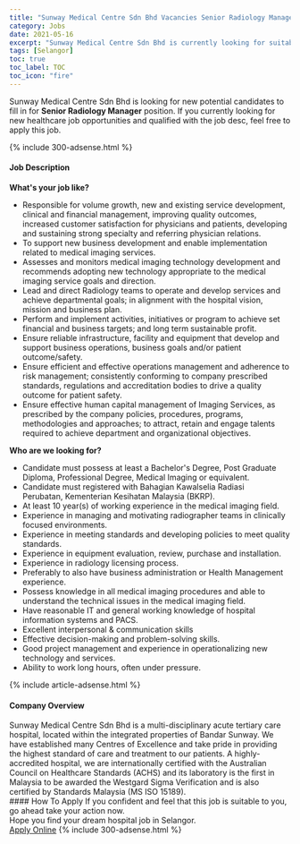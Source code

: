 ```yaml
---
title: "Sunway Medical Centre Sdn Bhd Vacancies Senior Radiology Manager" 
category: Jobs 
date: 2021-05-16 
excerpt: "Sunway Medical Centre Sdn Bhd is currently looking for suitable person to fill in the Senior Radiology Manager which positioned at Selangor" 
tags: [Selangor] 
toc: true 
toc_label: TOC 
toc_icon: "fire" 
--- 
```


<p>Sunway Medical Centre Sdn Bhd is looking for new potential candidates to fill in for <b>Senior Radiology Manager</b> position. If you currently looking for new healthcare job opportunities and qualified with the job desc, feel free to apply this job.
</p>{% include 300-adsense.html %} 
<div><div><h4>Job Description</h4></div><div><div><span><div><div><b>What's your job like?</b></div><ul><li>Responsible for volume growth, new and existing service development, clinical and financial management, improving quality outcomes, increased customer satisfaction for physicians and patients, developing and sustaining strong specialty and referring physician relations.</li><li>To support new business development and enable implementation related to medical imaging services.</li><li>Assesses and monitors medical imaging technology development and recommends adopting new technology appropriate to the medical imaging service goals and direction.</li><li>Lead and direct Radiology teams to operate and develop services and achieve departmental goals; in alignment with the hospital vision, mission and business plan.</li><li>Perform and implement activities, initiatives or program to achieve set financial and business targets; and long term sustainable profit.</li><li>Ensure reliable infrastructure, facility and equipment that develop and support business operations, business goals and/or patient outcome/safety.</li><li>Ensure efficient and effective operations management and adherence to risk management; consistently conforming to company prescribed standards, regulations and accreditation bodies to drive a quality outcome for patient safety.</li><li>Ensure effective human capital management of Imaging Services, as prescribed by the company policies, procedures, programs, methodologies and approaches; to attract, retain and engage talents required to achieve department and organizational objectives.</li></ul><div><strong>Who are we looking for?</strong></div><ul><li>Candidate must possess at least a Bachelor's Degree, Post Graduate Diploma, Professional Degree, Medical Imaging or equivalent.</li><li>Candidate must registered with Bahagian Kawalselia Radiasi Perubatan,&#160;Kementerian Kesihatan Malaysia (BKRP).&#160;</li><li>At least 10 year(s) of working experience in the medical imaging field.</li><li>Experience in managing and motivating radiographer teams in clinically focused environments.</li><li>Experience in meeting standards and developing policies to meet quality standards.</li><li>Experience in equipment evaluation, review, purchase and installation.</li><li>Experience in radiology licensing process.</li><li>Preferably to also have business administration or Health Management experience.</li><li>Possess knowledge in all medical imaging procedures and able to understand the technical issues in the medical imaging field.</li><li>Have reasonable IT and general working knowledge of hospital information systems and PACS.</li><li>Excellent interpersonal &amp; communication skills</li><li>Effective decision-making and problem-solving skills.</li><li>Good project management and experience in operationalizing new technology and services.</li><li>Ability to work long hours, often under pressure.</li></ul></div></span></div></div></div> 
{% include article-adsense.html %} 
<div><div><h4>Company Overview</h4></div><div><div><span><div><div>
	Sunway Medical Centre Sdn Bhd is a multi-disciplinary acute tertiary care hospital, located within the integrated properties of Bandar Sunway. We have established many Centres of Excellence and take pride in providing the highest standard of care and treatment to our patients. A highly-accredited hospital, we are internationally certified with the Australian Council on Healthcare Standards (ACHS) and its laboratory is the first in Malaysia to be awarded the Westgard Sigma Verification and is also certified by Standards Malaysia (MS ISO 15189).</div></div></span></div></div></div> 
#### How To Apply 
If you confident and feel that this job is suitable to you, go ahead take your action now. <br/> 
Hope you find your dream hospital job in Selangor. <br/> 
<a href="https://www.jobstreet.com.my/en/job/senior-radiology-manager-4557613?jobId=jobstreet-my-job-4557613" class="btn btn--warning" target="_blank" rel="nofollow noopenner">Apply Online</a> 
{% include 300-adsense.html %} 